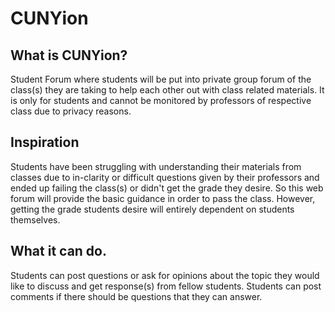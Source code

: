 # CUNYion

## What is CUNYion?
  Student Forum where students will be put into private group forum of the class(s) they are taking to help each other out with class related materials. It is only for students and cannot be monitored by professors of respective class due to privacy reasons. 

## Inspiration
  Students have been struggling with understanding their materials from classes due to in-clarity or difficult questions given by their professors and ended up failing the class(s) or didn't get the grade they desire. So this web forum will provide the basic guidance in order to pass the class. However, getting the grade students desire will entirely dependent on students themselves.

## What it can do.
  Students can post questions or ask for opinions about the topic they would like to discuss and get response(s) from fellow students. Students can post comments if there should be questions that they can answer.

